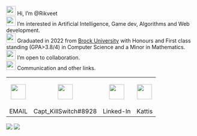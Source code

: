 <img src="https://user-images.githubusercontent.com/62815232/196769521-ef4fb24b-e8d9-4a27-ae4a-e0dc1bd1d2fe.png" width=25/> Hi, I’m @Rikveet  
<img src="https://user-images.githubusercontent.com/62815232/196764085-3b4a74b8-fb97-453e-9915-715d53105bb0.png" width=25/> I’m interested in Artificial Intelligence, Game dev, Algorithms and Web development.  
<a href="https://youtube.com/clip/UgkxVoZYXwSF9ptSY4W_8jLttRR8ueTUXwj1"><img src="https://user-images.githubusercontent.com/62815232/196762888-af6f29c9-d3cb-4ca6-9cd4-bd2849f8a8d2.png" width=25/></a> Graduated in 2022 from [Brock University](https://brocku.ca/) with Honours and First class standing (GPA>3.8/4) in Computer Science and a Minor in Mathematics.  
<img src="https://user-images.githubusercontent.com/62815232/196769387-77dc01d3-a4f8-4051-a2ae-a872232556a3.png" width=25/> I’m open to collaboration.  
<img src="https://user-images.githubusercontent.com/62815232/196763992-f6158f49-0dfa-4702-b4e7-fcaade8b73dc.png" width=25/> Communication and other links.  
<table>
    <tr>
        <td>
            <p align="center">
                <img src='https://user-images.githubusercontent.com/62815232/196773704-0221e118-2cd9-432f-8af7-73505f130b11.png' width=40 href="mailto:rh18vo@gmail.com" />
            </p>
        </td>
        <td>
            <p align="center">
                <img src='https://user-images.githubusercontent.com/62815232/196781644-0d3a0b9d-68de-456f-b9f2-78afd0a34265.png' width=40 href="https://discord.com/" />
            </p>
        </td>
        <td>
            <p align="center">
                <img src='https://user-images.githubusercontent.com/62815232/196785640-55640bbf-39b5-4453-9580-94d27300cc85.png' width=40 href="https://www.linkedin.com/in/rikveet-hayer/" />
            </p>
        </td>
        <td>
            <p align="center">
                <img src='https://user-images.githubusercontent.com/62815232/196786782-e2677dd2-ac0f-4e79-bf20-49fdb475f550.jpeg' width=40 href="https://open.kattis.com/users/rikveet" />
            </p>
        </td>
    </tr>
    <tr>
        <td>
            EMAIL
        </td>
        <td>
            Capt_KillSwitch#8928
        </td>
        <td>   
            Linked-In
        </td>
        <td>   
            Kattis
        </td>
    </tr>
</table>  

<img align="center" src="https://github-readme-stats.vercel.app/api?username=Rikveet&show_icons=true&theme=midnight-purple" />
<a href="https://rikveet.github.io/">
  <img align="center" src="https://github-readme-stats.vercel.app/api/top-langs/?username=Rikveet&layout=compact&theme=midnight-purple&exclude_repo=github-readme-stats,Asteroids-Unity,Unity-workshop-brick-breaker&hide=cmake" />
</a>


<!---![My GitHub stats](https://github-readme-stats.vercel.app/api?username=Rikveet&show_icons=true&theme=midnight-purple)
[![Top Langs](https://github-readme-stats.vercel.app/api/top-langs/?username=Rikveet&layout=compact&theme=midnight-purple&exclude_repo=github-readme-stats,Asteroids-Unity,Unity-workshop-brick-breaker&hide=cmake)](https://rikveet.github.io/)
Rikveet/Rikveet is a ✨ special ✨ repository because its `README.md` (this file) appears on your GitHub profile.
You can click the Preview link to take a look at your changes.![thinking](https://user-images.githubusercontent.com/62815232/196764070-0c8d5386-e0c7-4504-bde5-b50c52688aed.png)

--->
